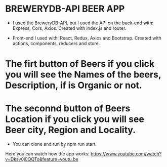 # BREWERYDB-API BEER APP

- I used the BreweryDB-API, but I used the API on the back-end with: Express, Cors, Axios. Created with index.js and router.



- Front-end I used with: React, Redux, Axios and Bootstrap. Created with actions, components, reducers and store.



# The firt button of Beers if you click you will see the Names of the beers, Description, if is Organic or not.
# The seconnd button of Beers Location if you click you will see Beer city, Region and Locality.

- You can clone and run by npm run start.

Here you can watch how the app works: https://www.youtube.com/watch?v=Dksv0j0QQTo&feature=youtu.be
